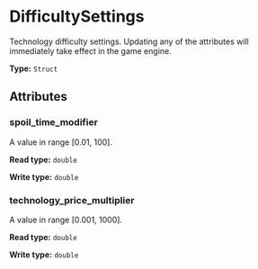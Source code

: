 # DifficultySettings

Technology difficulty settings. Updating any of the attributes will immediately take effect in the game engine.

**Type:** `Struct`

## Attributes

### spoil_time_modifier

A value in range [0.01, 100].

**Read type:** `double`

**Write type:** `double`

### technology_price_multiplier

A value in range [0.001, 1000].

**Read type:** `double`

**Write type:** `double`

